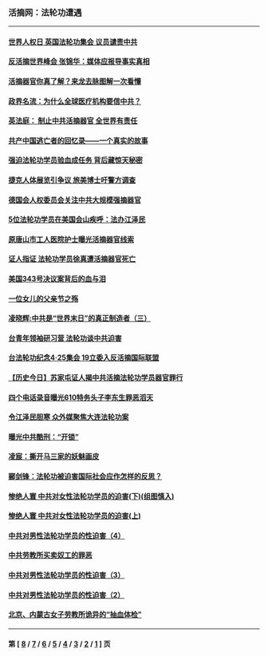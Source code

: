 ### 活摘网：法轮功遭遇
---
#### [世界人权日 英国法轮功集会 议员谴责中共](../../pages/nf5881/n13431763.md?02050430) 
#### [反活摘世界峰会 张锦华：媒体应报导事实真相](../../pages/nf5881/n13278502.md?02050430) 
#### [活摘器官你真了解？来龙去脉图解一次看懂](../../pages/nf5881/n13013820.md?02050430) 
#### [政界名流：为什么全球医疗机构要信中共？](../../pages/nf5881/n11945479.md?02050430) 
#### [英法庭： 制止中共活摘器官 全世界有责任](../../pages/nf5881/n11330691.md?02050430) 
#### [共产中国逃亡者的回忆录——一个真实的故事](../../pages/nf5881/n10918649.md?02050430) 
#### [强迫法轮功学员验血成任务 背后藏惊天秘密](../../pages/nf5881/n4252384.md?02050430) 
#### [捷克人体展览引争议 旅美博士吁警方调查](../../pages/nf5881/n9429187.md?02050430) 
#### [德国会人权委员会关注中共大规模强摘器官](../../pages/nf5881/n8418950.md?02050430) 
#### [5位法轮功学员在美国会山疾呼：法办江泽民](../../pages/nf5881/n8101519.md?02050430) 
#### [原唐山市工人医院护士曝光活摘器官线索](../../pages/nf5881/n8076384.md?02050430) 
#### [证人指证 法轮功学员徐真遭活摘器官死亡](../../pages/nf5881/n8042467.md?02050430) 
#### [美国343号决议案背后的血与泪](../../pages/nf5881/n8020684.md?02050430) 
#### [一位女儿的父亲节之殇](../../pages/nf5881/n8014122.md?02050430) 
#### [凌晓辉:中共是“世界末日”的真正制造者（三）](../../pages/nf5881/n4210333.md?02050430) 
#### [台青年领袖研习营 法轮功谈中共迫害](../../pages/nf5881/n4141857.md?02050430) 
#### [台法轮功纪念4‧25集会 19立委入反活摘国际联盟](../../pages/nf5881/n4141821.md?02050430) 
#### [【历史今日】苏家屯证人揭中共活摘法轮功学员器官罪行](../../pages/nf5881/n4135912.md?02050430) 
#### [四个电话录音曝光610特务头子李东生罪恶滔天](../../pages/nf5881/n4040060.md?02050430) 
#### [令江泽民胆寒 众外媒聚焦大连法轮功案](../../pages/nf5881/n3932671.md?02050430) 
#### [曝光中共酷刑：“开锁”](../../pages/nf5881/n3889373.md?02050430) 
#### [凌宸：撕开马三家的妖魅画皮](../../pages/nf5881/n3849369.md?02050430) 
#### [郦剑锋：法轮功被迫害国际社会应作怎样的反思？](../../pages/nf5881/n3824560.md?02050430) 
#### [惨绝人寰 中共对女性法轮功学员的迫害(下)(组图慎入)](../../pages/nf5881/n3816285.md?02050430) 
#### [惨绝人寰 中共对女性法轮功学员的迫害(上)](../../pages/nf5881/n3815374.md?02050430) 
#### [中共对男性法轮功学员的性迫害（4）](../../pages/nf5881/n3769144.md?02050430) 
#### [中共劳教所买卖奴工的罪恶](../../pages/nf5881/n3769378.md?02050430) 
#### [中共对男性法轮功学员的性迫害（3）](../../pages/nf5881/n3768231.md?02050430) 
#### [中共对男性法轮功学员的性迫害（2）](../../pages/nf5881/n3767211.md?02050430) 
#### [北京、内蒙古女子劳教所诡异的“抽血体检”](../../pages/nf5881/n3753158.md?02050430) 

---
#### 第 [ [8](./8.md?02050430) / [7](./7.md?02050430) / [6](./6.md?02050430) / [5](./5.md?02050430) / [4](./4.md?02050430) / [3](./3.md?02050430) / [2](./2.md?02050430) / [1](./1.md?02050430) ] 页
